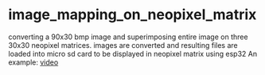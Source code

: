 # image_mapping_on_neopixel_matrix
converting a 90x30 bmp image and superimposing entire image on three 30x30 neopixel matrices.
images are converted and resulting files are loaded into micro sd card to be displayed in neopixel matrix using esp32
An example: [video](https://drive.google.com/file/d/1WBuAmocqgqu3wgOFLIIG18SrlGOxTA6e/view)
